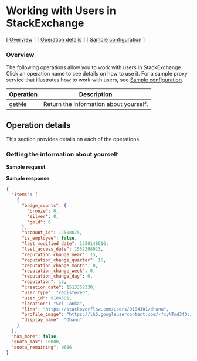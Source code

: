 # Working with Users in StackExchange

[ [Overview](#overview) ]  [ [Operation details](#operation-details) ]  [ [Sample configuration](#sample-configuration) ]

### Overview
The following operations allow you to work with users in StackExchange. Click an operation name to see details on how to use it. 
For a sample proxy service that illustrates how to work with users, see [Sample configuration](#sample-configuration).

| Operation | Description |
| ------------- |-------------|
| [getMe](#getting-the-information-about-yourself) | Return the information about yourself. |

## Operation details
This section provides details on each of the operations.

### Getting the information about yourself

**Sample request**

**Sample response**
```json
{
  "items": [
    {
      "badge_counts": {
        "bronze": 0,
        "silver": 0,
        "gold": 0
      },
      "account_id": 12508075,
      "is_employee": false,
      "last_modified_date": 1550148616,
      "last_access_date": 1552298923,
      "reputation_change_year": 15,
      "reputation_change_quarter": 15,
      "reputation_change_month": 0,
      "reputation_change_week": 0,
      "reputation_change_day": 0,
      "reputation": 16,
      "creation_date": 1513352330,
      "user_type": "registered",
      "user_id": 9104301,
      "location": "Sri Lanka",
      "link": "https://stackoverflow.com/users/9104301/dhanu",
      "profile_image": "https://lh6.googleusercontent.com/-fxyNTmd3fOc/AAAAAAAAAAI/AAAAAAAAADw/jTw3x-DCCJs/photo.jpg?sz=128",
      "display_name": "Dhanu"
    }
  ],
  "has_more": false,
  "quota_max": 10000,
  "quota_remaining": 9686
}
```